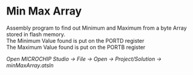 # Min Max Array
Assembly program to find out Minimum and Maximum from a byte Array stored in flash memory.  
The Minimum Value found is put on the PORTD register  
The Maximum Value found is put on the PORTB register  

*Open MICROCHIP Studio -> File -> Open -> Project/Solution -> minMaxArray.atsln*